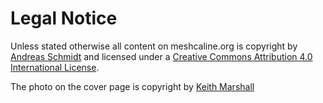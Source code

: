 # Legal Notice

Unless stated otherwise all content on meshcaline.org is copyright by [Andreas Schmidt](https://www.linkedin.com/in/andreas-schmidt-bln/) and <span rel="license">licensed under a <a rel="license" href="http://creativecommons.org/licenses/by/4.0/">Creative Commons Attribution 4.0 International License</a>.</span><br />

The photo on the cover page is copyright by [Keith Marshall](https://www.flickr.com/photos/keithmarshall/162224574/)